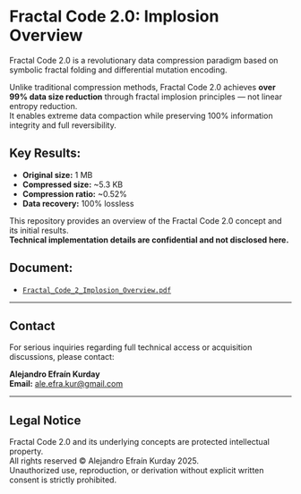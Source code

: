 # Fractal Code 2.0: Implosion Overview

Fractal Code 2.0 is a revolutionary data compression paradigm based on symbolic fractal folding and differential mutation encoding.

Unlike traditional compression methods, Fractal Code 2.0 achieves **over 99% data size reduction** through fractal implosion principles — not linear entropy reduction.  
It enables extreme data compaction while preserving 100% information integrity and full reversibility.

## Key Results:
- **Original size:** 1 MB
- **Compressed size:** ~5.3 KB
- **Compression ratio:** ~0.52%
- **Data recovery:** 100% lossless

This repository provides an overview of the Fractal Code 2.0 concept and its initial results.  
**Technical implementation details are confidential and not disclosed here.**

## Document:
- [`Fractal_Code_2_Implosion_Overview.pdf`](./Fractal_Code_2_Implosion_Overview.pdf)

---

## Contact

For serious inquiries regarding full technical access or acquisition discussions, please contact:

**Alejandro Efraín Kurday**  
**Email:** ale.efra.kur@gmail.com

---

## Legal Notice

Fractal Code 2.0 and its underlying concepts are protected intellectual property.  
All rights reserved © Alejandro Efraín Kurday 2025.  
Unauthorized use, reproduction, or derivation without explicit written consent is strictly prohibited.
